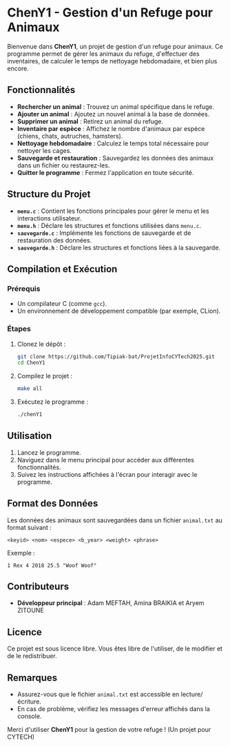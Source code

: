 # ChenY1 - Gestion d'un Refuge pour Animaux

Bienvenue dans **ChenY1**, un projet de gestion d'un refuge pour animaux. Ce programme permet de gérer les animaux du refuge, d'effectuer des inventaires, de calculer le temps de nettoyage hebdomadaire, et bien plus encore.

## Fonctionnalités

- **Rechercher un animal** : Trouvez un animal spécifique dans le refuge.
- **Ajouter un animal** : Ajoutez un nouvel animal à la base de données.
- **Supprimer un animal** : Retirez un animal du refuge.
- **Inventaire par espèce** : Affichez le nombre d'animaux par espèce (chiens, chats, autruches, hamsters).
- **Nettoyage hebdomadaire** : Calculez le temps total nécessaire pour nettoyer les cages.
- **Sauvegarde et restauration** : Sauvegardez les données des animaux dans un fichier ou restaurez-les.
- **Quitter le programme** : Fermez l'application en toute sécurité.

## Structure du Projet

- **`menu.c`** : Contient les fonctions principales pour gérer le menu et les interactions utilisateur.
- **`menu.h`** : Déclare les structures et fonctions utilisées dans `menu.c`.
- **`sauvegarde.c`** : Implémente les fonctions de sauvegarde et de restauration des données.
- **`sauvegarde.h`** : Déclare les structures et fonctions liées à la sauvegarde.

## Compilation et Exécution

### Prérequis
- Un compilateur C (comme `gcc`).
- Un environnement de développement compatible (par exemple, CLion).

### Étapes
1. Clonez le dépôt :
   ```bash
   git clone https://github.com/Tipiak-bat/ProjetInfoCYTech2025.git
   cd ChenY1
   ```
2. Compilez le projet :
   ```bash
   make all
   ```
3. Exécutez le programme :
   ```bash
   ./chenY1
   ```

## Utilisation

1. Lancez le programme.
2. Naviguez dans le menu principal pour accéder aux différentes fonctionnalités.
3. Suivez les instructions affichées à l'écran pour interagir avec le programme.

## Format des Données

Les données des animaux sont sauvegardées dans un fichier `animal.txt` au format suivant :
```
<keyid> <nom> <espece> <b_year> <weight> <phrase>
```
Exemple :
```
1 Rex 4 2018 25.5 "Woof Woof"
```

## Contributeurs

- **Développeur principal** : Adam MEFTAH, Amina BRAIKIA et Aryem ZITOUNE

## Licence

Ce projet est sous licence libre. Vous êtes libre de l'utiliser, de le modifier et de le redistribuer.

## Remarques

- Assurez-vous que le fichier `animal.txt` est accessible en lecture/écriture.
- En cas de problème, vérifiez les messages d'erreur affichés dans la console.

Merci d'utiliser **ChenY1** pour la gestion de votre refuge !
(Un projet pour CYTECH)
